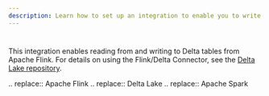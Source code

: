 ```yaml
---
description: Learn how to set up an integration to enable you to write Delta tables from <Flink>.
---
```


# <Flink>

This integration enables reading from and writing to Delta tables from Apache Flink. For details on using the Flink/Delta Connector, see the [Delta Lake repository](https://github.com/delta-io/delta/tree/master/connectors/flink).

.. <Flink> replace:: Apache Flink
.. <Delta> replace:: Delta Lake
.. <AS> replace:: Apache Spark